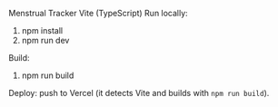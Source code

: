 Menstrual Tracker Vite (TypeScript)
Run locally:
1. npm install
2. npm run dev

Build:
1. npm run build

Deploy: push to Vercel (it detects Vite and builds with `npm run build`).
